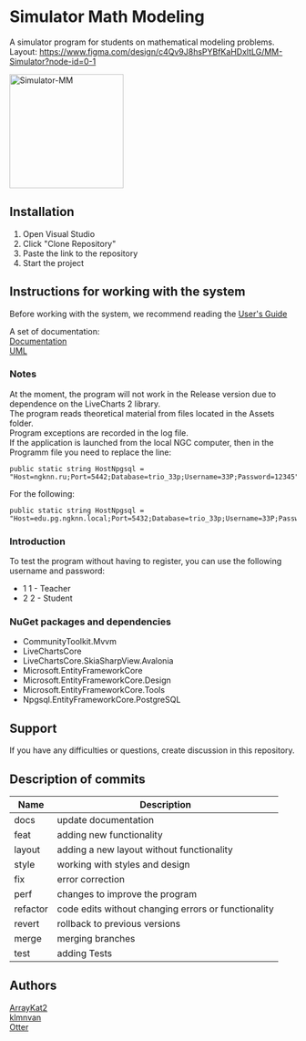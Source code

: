 # Simulator Math Modeling  
A simulator program for students on mathematical modeling problems.  
Layout: https://www.figma.com/design/c4Qv9J8hsPYBfKaHDxltLG/MM-Simulator?node-id=0-1  
  
<img  src="http://gogs.ngknn.ru:3000/TrioEducationalPractice/MathModelingSimulator/src/master/logo.png" width="200" alt="Simulator-MM"/>
  
## Installation
1. Open Visual Studio
2. Click "Clone Repository"
3. Paste the link to the repository
4. Start the project

## Instructions for working with the system  
Before working with the system, we recommend reading the [User's Guide](http://gogs.ngknn.ru:3000/TrioEducationalPractice/documentation/src/master/%d0%a0%d1%83%d0%ba%d0%be%d0%b2%d0%be%d0%b4%d1%81%d1%82%d0%b2%d0%be%d0%9f%d0%be%d0%bb%d1%8c%d0%b7%d0%be%d0%b2%d0%b0%d1%82%d0%b5%d0%bb%d1%8f.docx) 

A set of documentation:   
[Documentation](http://gogs.ngknn.ru:3000/TrioEducationalPractice/documentation)  
[UML](http://gogs.ngknn.ru:3000/TrioEducationalPractice/UML) 

### Notes  
At the moment, the program will not work in the Release version due to dependence on the LiveCharts 2 library.  
The program reads theoretical material from files located in the Assets folder.  
Program exceptions are recorded in the log file.  
If the application is launched from the local NGC computer, then in the Programm file you need to replace the line:  
```
public static string HostNpgsql = "Host=ngknn.ru;Port=5442;Database=trio_33p;Username=33P;Password=12345";
```
For the following:  
```
public static string HostNpgsql = "Host=edu.pg.ngknn.local;Port=5432;Database=trio_33p;Username=33P;Password=12345";

```

### Introduction
To test the program without having to register, you can use the following username and password:  
* 1 1 - Teacher  
* 2 2 - Student  

### NuGet packages and dependencies  
* CommunityToolkit.Mvvm  
* LiveChartsCore  
* LiveChartsCore.SkiaSharpView.Avalonia  
* Microsoft.EntityFrameworkCore  
* Microsoft.EntityFrameworkCore.Design  
* Microsoft.EntityFrameworkCore.Tools  
* Npgsql.EntityFrameworkCore.PostgreSQL  

## Support
If you have any difficulties or questions, create discussion in this repository.  

## Description of commits
| Name     | Description                                          |
| -------- | ---------------------------------------------------- |
| docs     | update documentation                                 |
| feat     | adding new functionality                             |
| layout   | adding a new layout without functionality            |
| style    | working with styles and design                       |
| fix      | error correction                                     |
| perf     | changes to improve the program                       |
| refactor | code edits without changing errors or functionality  |
| revert   | rollback to previous versions                        |
| merge    | merging branches                                     |
| test     | adding Tests                                         |

## Authors
[ArrayKat2](http://gogs.ngknn.ru:3000/ArrayKat2)  
[klmnvan](http://gogs.ngknn.ru:3000/klmnvan)  
[Otter](http://gogs.ngknn.ru:3000/Otter)  
